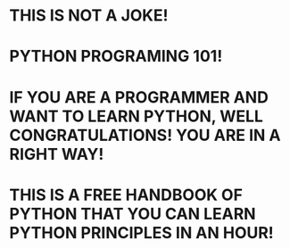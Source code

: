 
# THIS IS NOT A JOKE!

# PYTHON PROGRAMING 101!

# IF YOU ARE A PROGRAMMER AND WANT TO LEARN  PYTHON, WELL CONGRATULATIONS! YOU ARE IN A RIGHT WAY!

# THIS IS A FREE HANDBOOK OF PYTHON THAT YOU CAN LEARN PYTHON PRINCIPLES IN AN HOUR!
